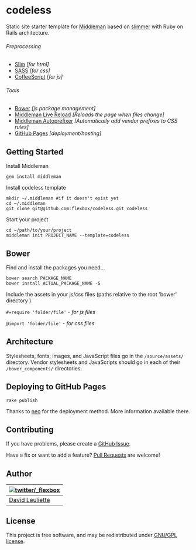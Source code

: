 # codeless

Static site starter template for [Middleman](http://middlemanapp.com) based on [slimmer](https://github.com/polymatt/slimmer) with Ruby on Rails architecture.

###### Preprocessing
- [Slim](http://slim-lang.com) *[for html]*
- [SASS](http://sass-lang.com) *[for css]*
- [CoffeeScript](http://coffeescript.org) *[for js]*

###### Tools
- [Bower](http://bower.io) *[js package management]*
- [Middleman Live Reload](https://github.com/middleman/middleman-livereload) *[Reloads the page when files change]*
- [Middleman Autoprefixer](https://github.com/middleman/middleman-autoprefixer) *[Automatically add vendor prefixes to CSS rules]*
- [GitHub Pages](http://pages.github.com) *[deployment/hosting]*


## Getting Started

Install Middleman

    gem install middleman

Install codeless template

    mkdir ~/.middleman #if it doesn't exist yet
    cd ~/.middleman
    git clone git@github.com:flexbox/codeless.git codeless

Start your project

    cd ~/path/to/your/project
    middleman init PROJECT_NAME --template=codeless

## Bower

Find and install the packages you need…

    bower search PACKAGE_NAME
    bower install ACTUAL_PACKAGE_NAME -S

Include the assets in your js/css files (paths relative to the root 'bower' directory )

`#=require 'folder/file'` - *for js files*

`@import 'folder/file'` - *for css files*

## Architecture

Stylesheets, fonts, images, and JavaScript files go in the `/source/assets/` directory.
Vendor stylesheets and JavaScripts should go in each of their `/bower_components/` directories.

## Deploying to GitHub Pages

    rake publish

Thanks to [neo](https://github.com/neo/middleman-gh-pages) for the deployment method. More information available there.


## Contributing

If you have problems, please create a [GitHub Issue](https://github.com/flexbox/codeless/issues).

Have a fix or want to add a feature? [Pull Requests](https://github.com/flexbox/codeless/pulls) are welcome!

## Author

| [![twitter/_flexbox](https://gravatar.com/avatar/66ecc55f1bc2e5863eb516ee6f20794e?s=70)](https://twitter.com/_flexbox "Follow @_flexbox on Twitter") |
|---|
| [David Leuliette](http://davidl.fr/) |

## License

This project is free software, and may be redistributed under [GNU/GPL license](LICENSE.md).
